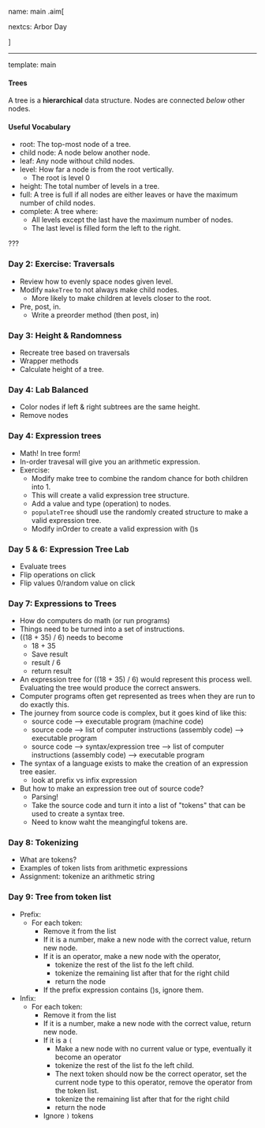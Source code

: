name: main
.aim[<div>
  nextcs: Arbor Day
  </div>]

---
template: main

#### Trees
A tree is a __hierarchical__ data structure. Nodes are connected _below_ other nodes.

#### Useful Vocabulary
- root: The top-most node of a tree.
- child node: A node below another node.
- leaf: Any node without child nodes.
- level: How far a node is from the root vertically.
  - The root is level 0
- height: The total number of levels in a tree.
- full: A tree is full if all nodes are either leaves or have the maximum number of child nodes.
- complete: A tree where:
  - All levels except the last have the maximum number of nodes.
  - The last level is filled form the left to the right.

???

### Day 2: Exercise: Traversals
- Review how to evenly space nodes given level.
- Modify `makeTree` to not always make child nodes.
  - More likely to make children at levels closer to the root.
- Pre, post, in.
  - Write a preorder method (then post, in)

### Day 3: Height & Randomness
- Recreate tree based on traversals
- Wrapper methods
- Calculate height of a tree.

### Day 4: Lab Balanced
- Color nodes if left & right subtrees are the same height.
- Remove nodes

### Day 4: Expression trees
- Math! In tree form!
- In-order travesal will give you an arithmetic expression.
- Exercise:
  - Modify make tree to combine the random chance for both children into 1.
  - This will create a valid expression tree structure.
  - Add a value and type (operation) to nodes.
  - `populateTree` shoudl use the randomly created structure to make a valid expression tree.
  - Modify inOrder to create a valid expression with ()s

### Day 5 & 6: Expression Tree Lab
- Evaluate trees
- Flip operations on click
- Flip values 0/random value on click


### Day 7: Expressions to Trees
- How do computers do math (or run programs)
- Things need to be turned into a set of instructions.
- ((18 + 35) / 6) needs to become
  - 18 + 35
  - Save result
  - result / 6
  - return result
- An expression tree for ((18 + 35) / 6) would represent this process well. Evaluating the tree would produce the correct answers.
- Computer programs often get represented as trees when they are run to do exactly this.
- The journey from source code is complex, but it goes kind of like this:
  - source code --> executable program (machine code)
  - source code --> list of computer instructions (assembly code) --> executable program
  - source code --> syntax/expression tree --> list of computer instructions (assembly code) --> executable program
- The syntax of a language exists to make the creation of an expression tree easier.
  - look at prefix vs infix expression
- But how to make an expression tree out of source code?
  - Parsing!
  - Take the source code and turn it into a list of "tokens" that can be used to create a syntax tree.
  - Need to know waht the meangingful tokens are.

### Day 8: Tokenizing
- What are tokens?
- Examples of token lists from arithmetic expressions
- Assignment: tokenize an arithmetic string

### Day 9: Tree from token list
- Prefix:
  - For each token:
    - Remove it from the list
    - If it is a number, make a new node with the correct value, return new node.
    - If it is an operator, make a new node with the operator,
      - tokenize the rest of the list fo the left child.
      - tokenize the remaining list after that for the right child
      - return the node
    - If the prefix expression contains ()s, ignore them.
- Infix:
  - For each token:
    - Remove it from the list
    - If it is a number, make a new node with the correct value, return new node.
    - If it is a `(`
      - Make a new node with no current value or type, eventually it become an operator
      - tokenize the rest of the list fo the left child.
      - The next token should now be the correct operator, set the current node type to this operator, remove the operator from the token list.
      - tokenize the remaining list after that for the right child
      - return the node
    - Ignore `)` tokens
